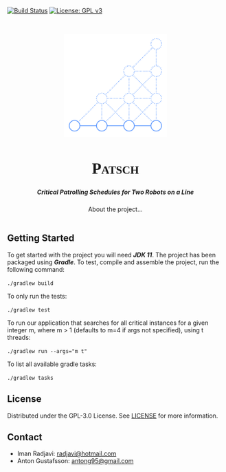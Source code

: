 <!-- PROJECT SHIELDS -->
[![Build Status](https://www.travis-ci.com/radjavi/patsch.svg?token=rmuutsnipHQVjuvXdgR4&branch=main)](https://travis-ci.com/radjavi/patsch) [![License: GPL v3](https://img.shields.io/badge/License-GPLv3-blue.svg)](https://www.gnu.org/licenses/gpl-3.0)

<!-- PROJECT LOGO -->
<br />
<p align="center">
  <a href="https://github.com/radjavi/patsch">
    <img src="images/PatschLogo2.png" alt="Logo" width="240">
  </a>

  <h1 align="center" style="font-size: 36px; font-family: serif;">P<span style="font-size: 26px; font-family: serif;">ATSCH</span></h1>

  <h5 align="center">
    Critical Patrolling Schedules for Two Robots on a Line
  </h5>

  <p align="center">
    About the project...
    <br />
    <br />
  </p>
</p>

## Getting Started
To get started with the project you will need ***JDK 11***. The project has been packaged using ***Gradle***. To test, compile and assemble the project, run the following command:

`./gradlew build`

To only run the tests:

`./gradlew test`

To run our application that searches for all critical instances for a given integer m, where m > 1 (defaults to m=4 if args not specified), using t threads:

`./gradlew run --args="m t"`

To list all available gradle tasks:

`./gradlew tasks`

<!-- LICENSE -->
## License
Distributed under the GPL-3.0 License. See [LICENSE](LICENSE) for more information.



<!-- CONTACT -->
## Contact

- Iman Radjavi: radjavi@hotmail.com
- Anton Gustafsson: antong95@gmail.com